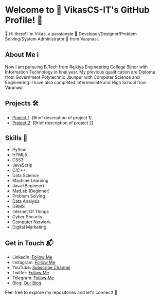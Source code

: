 # Welcome to 🌟 VikasCS-IT's GitHub Profile! 🌟

👋 Hi there! I'm Vikas, a passionate 🚀 Developer/Designer/Problem Solving/System Administrator 🎨 from Varanasi.

## About Me ℹ️

Now I am pursuing B.Tech from Rajkiya Engineering College Bijnor with Information Technology in final year. My previous qualification are Diploma from Government Polytechnic Jaunpur with Computer Science and Engineering. I have also completed Intermediate and High School from Varanasi.

## Projects 🛠️

- [Project 1](link_to_project_1): [Brief description of project 1]
- [Project 2](link_to_project_2): [Brief description of project 2]

## Skills 🔧

- Python
- HTML5
- CSS3
- JavaScrip
- C/C++
- Data Science
- Machine Learning
- Java (Beginner)
- MatLab (Beginner)
- Problem Solving
- Data Analysis
- DBMS
- Internet Of Things
- Cyber Security
- Computer Network
- Digital Marketing

## Get in Touch 📬

- LinkedIn: [Follow Me](https://www.linkedin.com/in/vikascseit/)
- Instagram: [Follow Me](https://www.instagram.com/basicstudyandallknowledgetrick/)
- YouTube: [Subscribe Channel](https://youtube.com/c/BasicStudyAndAllKnowledgeTricks)
- Twitter: [Follow Me](https://twitter.com/Vikas_MyGov)
- Telegram: [Follow Me](https://web.telegram.org/a/#-1001311007607)
- Blog: [Our Blog](https://youtube.com/c/BasicStudyAndAllKnowledgeTricks)
<!-- Email: [Your Email Address](mailto:youremail@example.com) -->

Feel free to explore my repositories and let's connect! 🚀

